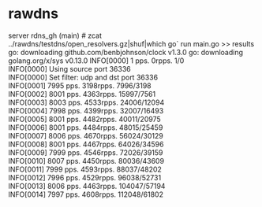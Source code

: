 # rawdns
  server rdns_gh (main) # zcat ../rawdns/testdns/open_resolvers.gz|shuf|which go` run main.go >> results 
  go: downloading github.com/benbjohnson/clock v1.3.0
  go: downloading golang.org/x/sys v0.13.0
  INFO[0000] 1 pps. 0rpps. 1/0                            
  INFO[0000] Using source port 36336                      
  INFO[0000] Set filter: udp and dst port 36336           
  INFO[0001] 7995 pps. 3198rpps. 7996/3198                
  INFO[0002] 8001 pps. 4363rpps. 15997/7561               
  INFO[0003] 8003 pps. 4533rpps. 24006/12094              
  INFO[0004] 7998 pps. 4399rpps. 32007/16493              
  INFO[0005] 8001 pps. 4482rpps. 40011/20975              
  INFO[0006] 8001 pps. 4484rpps. 48015/25459              
  INFO[0007] 8006 pps. 4670rpps. 56024/30129              
  INFO[0008] 8001 pps. 4467rpps. 64026/34596              
  INFO[0009] 7999 pps. 4546rpps. 72026/39159              
  INFO[0010] 8007 pps. 4450rpps. 80036/43609              
  INFO[0011] 7999 pps. 4593rpps. 88037/48202              
  INFO[0012] 7996 pps. 4529rpps. 96038/52731              
  INFO[0013] 8006 pps. 4463rpps. 104047/57194             
  INFO[0014] 7997 pps. 4608rpps. 112048/61802
